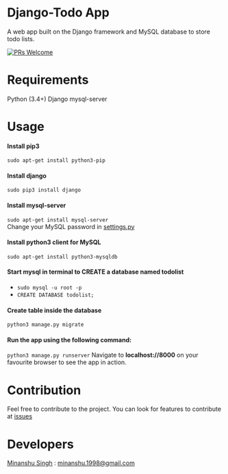 # Django-Todo App
A web app built on the Django framework and MySQL database to store todo lists.


[![PRs Welcome](https://img.shields.io/badge/PRs-welcome-brightgreen.svg?style=flat-square)](http://makeapullrequest.com)

# Requirements
Python (3.4+)
Django
mysql-server

# Usage
#### Install pip3
```sudo apt-get install python3-pip```
#### Install django
```sudo pip3 install django```
#### Install mysql-server
```sudo apt-get install mysql-server```</br>
Change your MySQL password in [settings.py](django_todo/settings.py)
#### Install python3 client for MySQL
```sudo apt-get install python3-mysqldb```
#### Start mysql in terminal to CREATE a database named todolist
* ```sudo mysql -u root -p```
* ```CREATE DATABASE todolist;```
#### Create table inside the database
```python3 manage.py migrate```
#### Run the app using the following command:
```python3 manage.py runserver```
Navigate to **localhost://8000** on your favourite browser to see the app in action.

# Contribution
Feel free to contribute to the project. You can look for features to contribute at [issues](https://github.com/kryptokinght/django-todo-app/issues)

# Developers
[Minanshu Singh](https://github.com/kryptokinght) : minanshu.1998@gmail.com